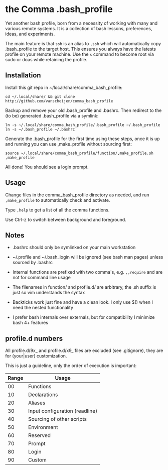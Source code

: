 # the Comma .bash_profile

Yet another bash profile, born from a necessity of working with many and
various remote systems. It is a collection of bash lessons, preferences,
ideas, and experiments.

The main feature is that `ssh` is an alias to `,ssh` which will automatically
copy .bash_profile to the target host. This ensures you always have the
latests profile on your remote machine. Use the `s` command to become root
via sudo or doas while retaining the profile.

## Installation

Install this git repo in ~/local/share/comma_bash_profile:

```
cd ~/.local/share/ && git clone http://github.com/vanscheijen/comma_bash_profile
```

Backup and remove your old .bash_profile and .bashrc. Then redirect to the
(to be) generated .bash_profile via a symlink:

```
ln -s ~/.local/share/comma_bash_profile/.bash_profile ~/.bash_profile
ln -s ~/.bash_profile ~/.bashrc
```

Generate the .bash_profile for the first time using these steps, once it is up
and running you can use ,make_profile without sourcing first:

```
source ~/.local/share/comma_bash_profile/function/,make_profile.sh
,make_profile
```

All done! You should see a login prompt.

## Usage

Change files in the comma_bash_profile directory as needed, and
run `,make_profile` to automatically check and activate.

Type `,help` to get a list of all the comma functions.

Use Ctrl-z to switch between background and foreground.

## Notes

* .bashrc should only be symlinked on your main workstation
* ~/.profile and ~/.bash_login will be ignored (see bash man pages) unless sourced by .bashrc
* Internal functions are prefixed with two comma's, e.g. `,,require` and are not for command line usage
* The filenames in function/ and profile.d/ are arbitrary, the .sh suffix is just so vim understands the syntax

* Backticks work just fine and have a clean look. I only use $() when I need the nested functionality
* I prefer bash internals over externals, but for compatibility I minimize bash 4+ features

## profile.d numbers

All profile.d/9x_ and profile.d/x9_ files are excluded (see .gitignore), they are for (your|user) customization.

This is just a guideline, only the order of execution is important:

|Range|Usage|
|---|---|
|00|Functions|
|10|Declarations|
|20|Aliases|
|30|Input configuration (readline)|
|40|Sourcing of other scripts|
|50|Environment|
|60|Reserved|
|70|Prompt|
|80|Login|
|90|Custom|

